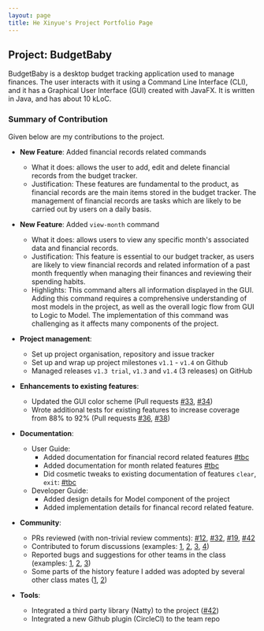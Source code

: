 ```yaml
---
layout: page
title: He Xinyue's Project Portfolio Page
---
```


## Project: BudgetBaby

BudgetBaby is a desktop budget tracking application used to manage finances. The user interacts with it using a Command Line Interface (CLI), and it has a Graphical User Interface (GUI) created with JavaFX. It is written in Java, and has about 10 kLoC.

### Summary of Contribution

Given below are my contributions to the project.

- **New Feature**: Added financial records related commands

  - What it does: allows the user to add, edit and delete financial records from the budget tracker.
  - Justification: These features are fundamental to the product, as financial records are the main items stored in the budget tracker. The management of financial records are tasks which are likely to be carried out by users on a daily basis.

- **New Feature**: Added `view-month` command

  - What it does: allows users to view any specific month's associated data and financial records.
  - Justification: This feature is essential to our budget tracker, as users are likely to view financial records and related information of a past month frequently when managing their finances and reviewing their spending habits.
  - Highlights: This command alters all information displayed in the GUI. Adding this command requires a comprehensive understanding of most models in the project, as well as the overall logic flow from GUI to Logic to Model. The implementation of this command was challenging as it affects many components of the project.

- **Project management**:

  - Set up project organisation, repository and issue tracker
  - Set up and wrap up project milestones `v1.1` - `v1.4` on Github
  - Managed releases `v1.3 trial`, `v1.3` and `v1.4` (3 releases) on GitHub

- **Enhancements to existing features**:

  - Updated the GUI color scheme (Pull requests [\#33](), [\#34]())
  - Wrote additional tests for existing features to increase coverage from 88% to 92% (Pull requests [\#36](), [\#38]())

- **Documentation**:

  - User Guide:
    - Added documentation for financial record related features [\#tbc]()
    - Added documentation for month related features [\#tbc]()
    - Did cosmetic tweaks to existing documentation of features `clear`, `exit`: [\#tbc]()
  - Developer Guide:
    - Added design details for Model component of the project
    - Added implementation details for financal record related feature.

- **Community**:

  - PRs reviewed (with non-trivial review comments): [\#12](), [\#32](), [\#19](), [\#42]()
  - Contributed to forum discussions (examples: [1](), [2](), [3](), [4]())
  - Reported bugs and suggestions for other teams in the class (examples: [1](), [2](), [3]())
  - Some parts of the history feature I added was adopted by several other class mates ([1](), [2]())

- **Tools**:
  - Integrated a third party library (Natty) to the project ([\#42]())
  - Integrated a new Github plugin (CircleCI) to the team repo
